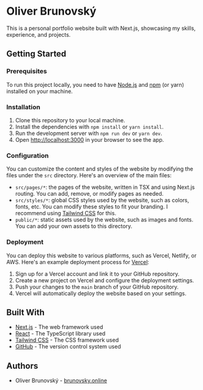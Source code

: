 # Oliver Brunovský

This is a personal portfolio website built with Next.js, showcasing my skills, experience, and projects.

## Getting Started

### Prerequisites

To run this project locally, you need to have [Node.js](https://nodejs.org/en) and [npm](https://www.npmjs.com/) (or yarn) installed on your machine.

### Installation

1. Clone this repository to your local machine.
2. Install the dependencies with `npm install` or `yarn install`.
3. Run the development server with `npm run dev` or `yarn dev`.
4. Open [http://localhost:3000](http://localhost:3000) in your browser to see the app.

### Configuration

You can customize the content and styles of the website by modifying the files under the `src` directory. Here's an overview of the main files:

- `src/pages/*`: the pages of the website, written in TSX and using Next.js routing. You can add, remove, or modify pages as needed.
- `src/styles/*`: global CSS styles used by the website, such as colors, fonts, etc. You can modify these styles to fit your branding. I recommend using [Tailwind CSS](https://tailwindcss.com/) for this.
- `public/*`: static assets used by the website, such as images and fonts. You can add your own assets to this directory.

### Deployment

You can deploy this website to various platforms, such as Vercel, Netlify, or AWS. Here's an example deployment process for [Vercel](https://vercel.com/):

1. Sign up for a Vercel account and link it to your GitHub repository.
2. Create a new project on Vercel and configure the deployment settings.
3. Push your changes to the `main` branch of your GitHub repository.
4. Vercel will automatically deploy the website based on your settings.

## Built With

- [Next.js](https://nextjs.org/) - The web framework used
- [React](https://reactjs.org/) - The TypeScript library used
- [Tailwind CSS](https://tailwindcss.com/) - The CSS framework used
- [GitHub](https://github.com/) - The version control system used

## Authors

- Oliver Brunovský - [brunovsky.online](https://www.brunovsky.online/)


